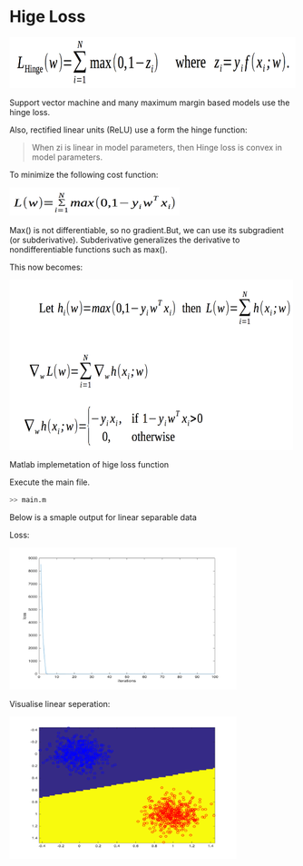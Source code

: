 # Hige Loss 

<img src="math/hg.png" width="700" height="90" />

Support vector machine and many maximum margin based models use the hinge loss.

Also, rectified linear units (ReLU) use a form the hinge function:
> When zi is linear in model parameters, then Hinge loss is convex in model parameters.

To minimize the following cost function:

<img src="math/hg2.png" width="300" height="50" />

Max() is not differentiable, so no gradient.But, we can use its subgradient (or
subderivative). Subderivative generalizes the derivative to nondifferentiable functions such as max(). 

This now becomes:

<img src="math/subg.png" width="500" height="300" />


Matlab implemetation of hige loss function

Execute the main file. 
```sh
>> main.m
```

Below is a smaple output for linear separable data


Loss:


<img src="loss.png" width="400" height="250" />

Visualise linear seperation:


<img src="vs.png" width="400" height="250" />
